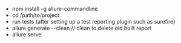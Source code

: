 - npm install -g allure-commandline
- cd /path/to/project
- run tests (after setting up a test reporting plugin such as surefire)
- allure generate --clean // clean to delete old built report
- allure serve